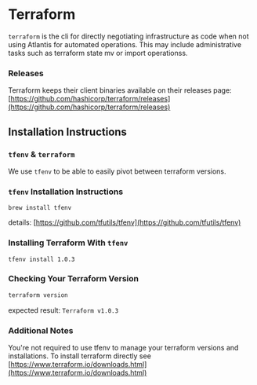 # Terraform

`terraform` is the cli for directly negotiating infrastructure as code when not using Atlantis for automated operations. This may include administrative tasks such as terraform state mv or import operationss.

### Releases

Terraform keeps their client binaries available on their releases page:   
[https://github.com/hashicorp/terraform/releases](https://github.com/hashicorp/terraform/releases)

## Installation Instructions
### `tfenv` & `terraform`

We use `tfenv` to be able to easily pivot between terraform versions.

### `tfenv` Installation Instructions

```
brew install tfenv
```
details:
[https://github.com/tfutils/tfenv](https://github.com/tfutils/tfenv)

### Installing Terraform With `tfenv`

```
tfenv install 1.0.3
```

### Checking Your Terraform Version

```bash
terraform version
```
expected result: `Terraform v1.0.3`

### Additional Notes

You're not required to use tfenv to manage your terraform versions and installations. To install terraform directly see [https://www.terraform.io/downloads.html](https://www.terraform.io/downloads.html)
